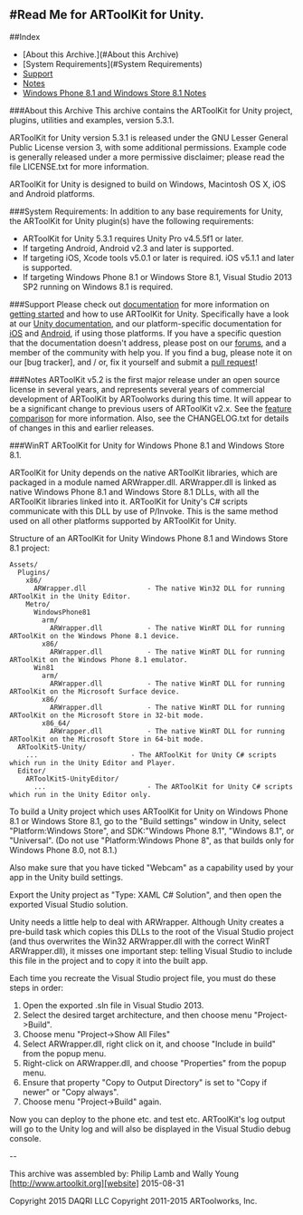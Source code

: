 #Read Me for ARToolKit for Unity.
---

##Index
-   [About this Archive.](#About this Archive)
-   [System Requirements](#System Requirements)
-   [Support](#Support)
-   [Notes](#Notes)
-   [Windows Phone 8.1 and Windows Store 8.1 Notes](#WinRT)

###About this Archive
This archive contains the ARToolKit for Unity project, plugins, utilities and examples, version 5.3.1.

ARToolKit for Unity version 5.3.1 is released under the GNU Lesser General Public License version 3, with some additional permissions. Example code is generally released under a more permissive disclaimer; please read the file LICENSE.txt for more information.

ARToolKit for Unity is designed to build on Windows, Macintosh OS X, iOS and Android platforms.

###System Requirements:
In addition to any base requirements for Unity, the ARToolKit for Unity plugin(s) have the following requirements:

-   ARToolKit for Unity 5.3.1 requires Unity Pro v4.5.5f1 or later.
-   If targeting Android, Android v2.3 and later is supported.
-   If targeting iOS, Xcode tools v5.0.1 or later is required. iOS v5.1.1 and later is supported.
-   If targeting Windows Phone 8.1 or Windows Store 8.1, Visual Studio 2013 SP2 running on Windows 8.1 is required.

###Support
Please check out [documentation][documentation] for more information on [getting started][starting] and how to use ARToolKit for Unity. Specifically have a look at our [Unity documentation][unity], and our platform-specific documentation for [iOS][ios] and [Android][android], if using those platforms. If you have a specific question that the documentation doesn't address, please post on our [forums][forums], and a member of the community with help you. If you find a bug, please note it on our [bug tracker], and / or, fix it yourself and submit a [pull request][pull]!

###Notes
ARToolKit v5.2 is the first major release under an open source license in several years, and represents several years of commercial development of ARToolKit by ARToolworks during this time. It will appear to be a significant change to previous users of ARToolKit v2.x. See the [feature comparison][features] for more information. Also, see the CHANGELOG.txt for details of changes in this and earlier releases.

###WinRT
ARToolKit for Unity for Windows Phone 8.1 and Windows Store 8.1.

ARToolKit for Unity depends on the native ARToolKit libraries, which are packaged in a module named ARWrapper.dll. ARWrapper.dll is linked as native Windows Phone 8.1 and Windows Store 8.1 DLLs, with all the ARToolKit libraries linked into it. ARToolKit for Unity's C# scripts communicate with this DLL by use of P/Invoke. This is the same method used on all other platforms supported by ARToolKit for Unity.

Structure of an ARToolKit for Unity Windows Phone 8.1 and Windows Store 8.1 project:

    Assets/
      Plugins/
        x86/
          ARWrapper.dll               - The native Win32 DLL for running ARToolKit in the Unity Editor.
        Metro/
          WindowsPhone81
            arm/
              ARWrapper.dll           - The native WinRT DLL for running ARToolKit on the Windows Phone 8.1 device.
            x86/
              ARWrapper.dll           - The native WinRT DLL for running ARToolKit on the Windows Phone 8.1 emulator.
          Win81
            arm/
              ARWrapper.dll           - The native WinRT DLL for running ARToolKit on the Microsoft Surface device.
            x86/
              ARWrapper.dll           - The native WinRT DLL for running ARToolKit on the Microsoft Store in 32-bit mode.
            x86_64/
              ARWrapper.dll           - The native WinRT DLL for running ARToolKit on the Microsoft Store in 64-bit mode.
      ARToolKit5-Unity/
        ...                       - The ARToolKit for Unity C# scripts which run in the Unity Editor and Player.
      Editor/
        ARToolKit5-UnityEditor/
          ...                         - The ARToolKit for Unity C# scripts which run in the Unity Editor only.

To build a Unity project which uses ARToolKit for Unity on Windows Phone 8.1 or Windows Store 8.1, go to the "Build settings" window in Unity, select "Platform:Windows Store", and SDK:"Windows Phone 8.1", "Windows 8.1", or "Universal". (Do not use "Platform:Windows Phone 8", as that builds only for Windows Phone 8.0, not 8.1.)

Also make sure that you have ticked "Webcam" as a capability used by your app in the Unity build settings.

Export the Unity project as "Type: XAML C# Solution", and then open the exported Visual Studio solution.

Unity needs a little help to deal with ARWrapper. Although Unity creates a pre-build task which copies this DLLs to the root of the Visual Studio project (and thus overwrites the Win32 ARWrapper.dll with the correct WinRT ARWrapper.dll), it misses one important step: telling Visual Studio to include this file in the project and to copy it into the built app.

Each time you recreate the Visual Studio project file, you must do these steps in order:
1. Open the exported .sln file in Visual Studio 2013.
2. Select the desired target architecture, and then choose menu "Project->Build".
3. Choose menu "Project->Show All Files"
4. Select ARWrapper.dll, right click on it, and choose "Include in build" from the popup menu.
5. Right-click on ARWrapper.dll, and choose "Properties" from the popup menu.
6. Ensure that property "Copy to Output Directory" is set to "Copy if newer" or "Copy always".
7. Choose menu "Project->Build" again.

Now you can deploy to the phone etc. and test etc. ARToolKit's log output will go to the Unity log and will also be displayed in the Visual Studio debug console.

--

This archive was assembled by:
    Philip Lamb and Wally Young
    [http://www.artoolkit.org][website]
    2015-08-31

Copyright 2015 DAQRI LLC
Copyright 2011-2015 ARToolworks, Inc.

[website]: http://www.artoolkit.org
[documentation]: http://artoolkit.org/documentation/
[forums]: http://artoolkit.org/community/
[pull]: https://github.com/artoolkit/arunity5/pulls
[android]: http://artoolkit.org/documentation/doku.php?id=4_Android:android_about
[ios]: http://artoolkit.org/documentation/doku.php?id=5_iOS:ios_about
[unity]: http://artoolkit.org/documentation/doku.php?id=6_Unity:unity_about
[starting]: http://artoolkit.org/documentation/doku.php?id=6_Unity:unity_getting_started
[features]: http://www.artoolkit.org/documentation/ARToolKit_feature_comparison
